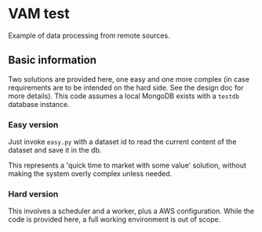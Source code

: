 # VAM test

Example of data processing from remote sources.

## Basic information

Two solutions are provided here, one easy and one more complex (in case requirements are to be intended on the hard side. See the design doc for more details).
This code assumes a local MongoDB exists with a `testdb` database instance.

### Easy version

Just invoke `easy.py` with a dataset id to read the current content of the dataset and save it in the db.

This represents a 'quick time to market with some value' solution, without making the system overly complex unless needed.

### Hard version

This involves a scheduler and a worker, plus a AWS configuration. While the code is provided here, a full working environment is out of scope.